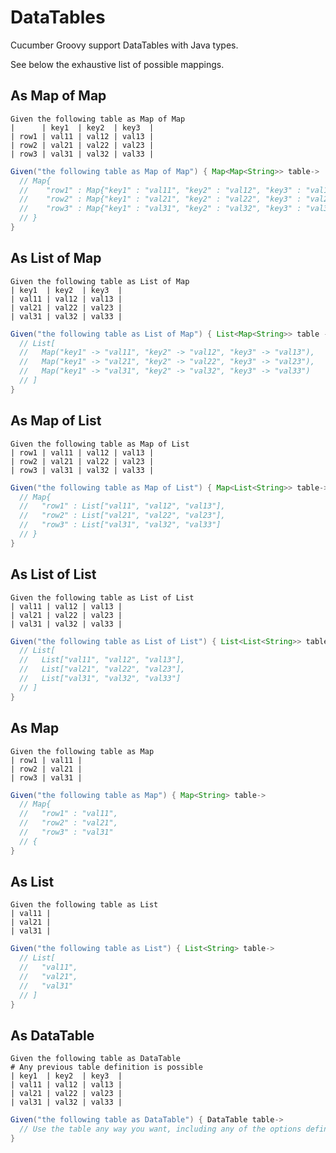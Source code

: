 # DataTables

Cucumber Groovy support DataTables with Java types.

See below the exhaustive list of possible mappings.

## As Map of Map

```gherkin
Given the following table as Map of Map
|      | key1  | key2  | key3  |
| row1 | val11 | val12 | val13 |
| row2 | val21 | val22 | val23 |
| row3 | val31 | val32 | val33 |
```

```groovy
Given("the following table as Map of Map") { Map<Map<String>> table->
  // Map{
  //    "row1" : Map{"key1" : "val11", "key2" : "val12", "key3" : "val13"},
  //    "row2" : Map{"key1" : "val21", "key2" : "val22", "key3" : "val23"},
  //    "row3" : Map{"key1" : "val31", "key2" : "val32", "key3" : "val33"}
  // }
}
```

## As List of Map

```gherkin
Given the following table as List of Map
| key1  | key2  | key3  |
| val11 | val12 | val13 |
| val21 | val22 | val23 |
| val31 | val32 | val33 |
```

```groovy
Given("the following table as List of Map") { List<Map<String>> table ->
  // List[
  //   Map("key1" -> "val11", "key2" -> "val12", "key3" -> "val13"),
  //   Map("key1" -> "val21", "key2" -> "val22", "key3" -> "val23"),
  //   Map("key1" -> "val31", "key2" -> "val32", "key3" -> "val33")
  // ]
}
```

## As Map of List

```gherkin
Given the following table as Map of List
| row1 | val11 | val12 | val13 |
| row2 | val21 | val22 | val23 |
| row3 | val31 | val32 | val33 |
```

```groovy
Given("the following table as Map of List") { Map<List<String>> table->
  // Map{
  //   "row1" : List["val11", "val12", "val13"],
  //   "row2" : List["val21", "val22", "val23"],
  //   "row3" : List["val31", "val32", "val33"]
  // }
}
```


## As List of List

```gherkin
Given the following table as List of List
| val11 | val12 | val13 |
| val21 | val22 | val23 |
| val31 | val32 | val33 |
```

```groovy
Given("the following table as List of List") { List<List<String>> table ->
  // List[
  //   List["val11", "val12", "val13"],
  //   List["val21", "val22", "val23"],
  //   List["val31", "val32", "val33"]
  // ]
}
```

## As Map

```gherkin
Given the following table as Map
| row1 | val11 |
| row2 | val21 |
| row3 | val31 |
```

```groovy
Given("the following table as Map") { Map<String> table->
  // Map{
  //   "row1" : "val11",
  //   "row2" : "val21",
  //   "row3" : "val31"
  // {
}
```

## As List

```gherkin
Given the following table as List
| val11 |
| val21 |
| val31 |
```

```groovy
Given("the following table as List") { List<String> table->
  // List[
  //   "val11",
  //   "val21",
  //   "val31"
  // ]
}
```

## As DataTable

```gherkin
Given the following table as DataTable
# Any previous table definition is possible
| key1  | key2  | key3  |
| val11 | val12 | val13 |
| val21 | val22 | val23 |
| val31 | val32 | val33 |
```

```groovy
Given("the following table as DataTable") { DataTable table->
  // Use the table any way you want, including any of the options defined previously
}
```
